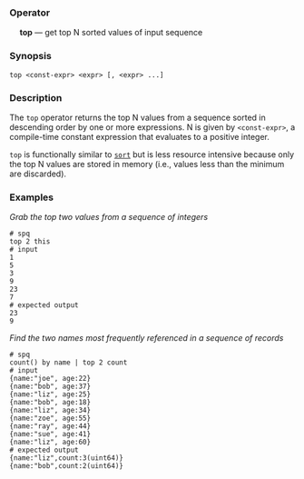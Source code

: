 ### Operator

&emsp; **top** &mdash; get top N sorted values of input sequence

### Synopsis

```
top <const-expr> <expr> [, <expr> ...]
```
### Description

The `top` operator returns the top N values from a sequence sorted in descending
order by one or more expressions. N is given by `<const-expr>`, a compile-time
constant expression that evaluates to a positive integer.

`top` is functionally similar to [`sort`](sort.md) but is less resource
intensive because only the top N values are stored in memory (i.e., values
less than the minimum are discarded).

### Examples

_Grab the top two values from a sequence of integers_
```mdtest-spq
# spq
top 2 this
# input
1
5
3
9
23
7
# expected output
23
9
```

_Find the two names most frequently referenced in a sequence of records_
```mdtest-spq
# spq
count() by name | top 2 count
# input
{name:"joe", age:22}
{name:"bob", age:37}
{name:"liz", age:25}
{name:"bob", age:18}
{name:"liz", age:34}
{name:"zoe", age:55}
{name:"ray", age:44}
{name:"sue", age:41}
{name:"liz", age:60}
# expected output
{name:"liz",count:3(uint64)}
{name:"bob",count:2(uint64)}
```
